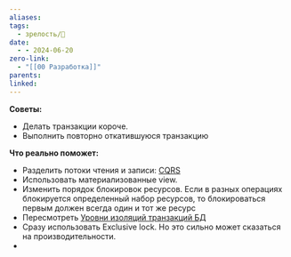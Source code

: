```yaml
---
aliases: 
tags:
  - зрелость/🌱
date:
  - - 2024-06-20
zero-link:
  - "[[00 Разработка]]"
parents: 
linked:
---
```

**Советы:**
- Делать транзакции короче.
- Выполнить повторно откатившуюся транзакцию

**Что реально поможет:**
- Разделить потоки чтения и записи: [CQRS](CQRS.md)
- Использовать материализованные view.
- Изменить порядок блокировок ресурсов. Если в разных операциях блокируется определенный набор ресурсов, то блокироваться первым должен всегда один и тот же ресурс
- Пересмотреть [Уровни изоляций транзакций БД](Уровни%20изоляций%20транзакций%20БД.md)
- Сразу использовать Exclusive lock. Но это сильно может сказаться на производительности.
- 